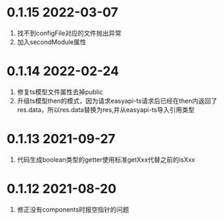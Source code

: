 # 0.1.15 2022-03-07
1. 找不到configFile对应的文件抛出异常
2. 加入secondModule属性

# 0.1.14 2022-02-24
1. 修复ts模型文件属性去掉public
2. 升级ts模型then的模式，因为请求easyapi-ts请求后已经在then内返回了res.data，所以res.data替换为res,并从easyapi-ts导入引用类型

# 0.1.13 2021-09-27
1. 代码生成boolean类型的getter使用标准getXxx代替之前的isXxx

# 0.1.12 2021-08-20
1. 修正没有components时报空指针的问题